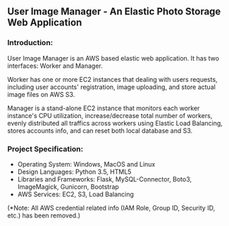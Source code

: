 ## User Image Manager - An Elastic Photo Storage Web Application
### Introduction:
User Image Manager is an AWS based elastic web application. It has two interfaces: Worker and Manager. 

Worker has one or more EC2 instances that dealing with users requests, including user accounts' registration, image uploading, and store actual image files on AWS S3. 

Manager is a stand-alone EC2 instance that monitors each worker instance's CPU utilization, increase/decrease total number of workers, evenly distributed all traffics across workers using Elastic Load Balancing, stores accounts info, and can reset both local database and S3.

### Project Specification: 
- Operating System: Windows, MacOS and Linux
- Design Languages: Python 3.5, HTML5
- Libraries and Frameworks: Flask, MySQL-Connector, Boto3, ImageMagick, Gunicorn, Bootstrap
- AWS Services: EC2, S3, Load Balancing

(*Note: All AWS credential related info (IAM Role, Group ID, Security ID, etc.) has been removed.)
